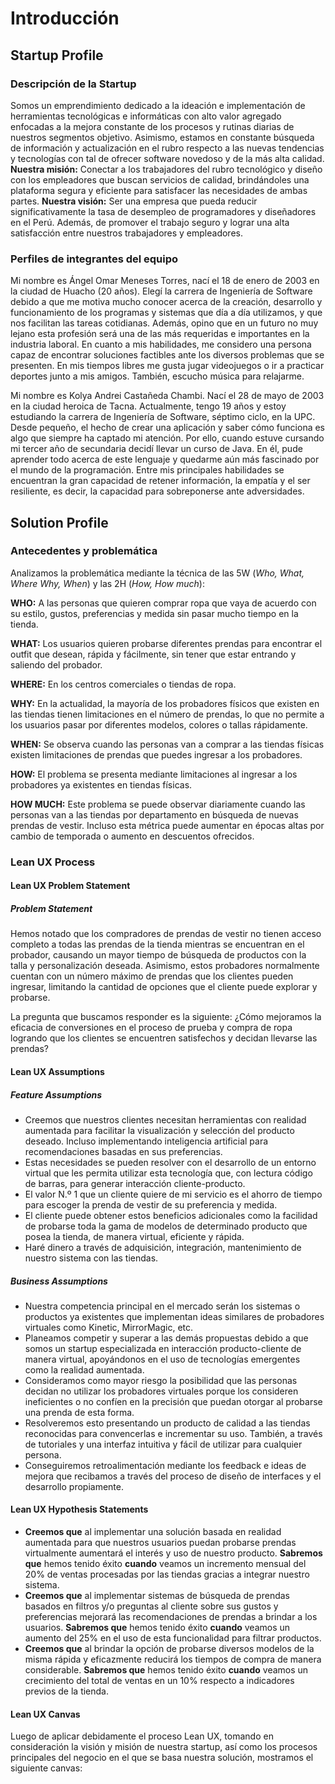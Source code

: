 # Introducción

## Startup Profile

### Descripción de la Startup

Somos un emprendimiento dedicado a la ideación e implementación de herramientas tecnológicas e informáticas con alto valor agregado enfocadas a la mejora constante de los procesos y rutinas diarias de nuestros segmentos objetivo. Asimismo, estamos en constante búsqueda de información y actualización en el rubro respecto a las nuevas tendencias y tecnologías con tal de ofrecer software novedoso y de la más alta calidad.
**Nuestra misión:** Conectar a los trabajadores del rubro tecnológico y diseño con los empleadores que buscan servicios de calidad, brindándoles una plataforma segura y eficiente para satisfacer las necesidades de ambas partes.
**Nuestra visión:** Ser una empresa que pueda reducir significativamente la tasa de desempleo de programadores y diseñadores en el Perú. Además, de promover el trabajo seguro y lograr una alta satisfacción entre nuestros trabajadores y empleadores.

### Perfiles de integrantes del equipo

Mi nombre es Ángel Omar Meneses Torres, nací el 18 de enero de 2003 en la ciudad de Huacho (20 años). Elegí la carrera de Ingeniería de Software debido a que me motiva mucho conocer acerca de la creación, desarrollo y funcionamiento de los programas y sistemas que día a día utilizamos, y que nos facilitan las tareas cotidianas. Además, opino que en un futuro no muy lejano esta profesión será una de las más requeridas e importantes en la industria laboral. En cuanto a mis habilidades, me considero una persona capaz de encontrar soluciones factibles ante los diversos problemas que se presenten. En mis tiempos libres me gusta jugar videojuegos o ir a practicar deportes junto a mis amigos. También, escucho música para relajarme.

Mi nombre es Kolya Andrei Castañeda Chambi. Nací el 28 de mayo de 2003 en la ciudad heroica de Tacna. Actualmente, tengo 19 años y estoy estudiando la carrera de Ingeniería de Software, séptimo ciclo, en la UPC.  Desde pequeño, el hecho de crear una aplicación y saber cómo funciona es algo que siempre ha captado mi atención. Por ello, cuando estuve cursando mi tercer año de secundaria decidí llevar un curso de Java. En él, pude aprender todo acerca de este lenguaje y quedarme aún más fascinado por el mundo de la programación. Entre mis principales habilidades se encuentran la gran capacidad de retener información, la empatía y el ser resiliente, es decir, la capacidad para sobreponerse ante adversidades.

## Solution Profile

### Antecedentes y problemática

Analizamos la problemática mediante la técnica de las 5W (*Who, What, Where Why, When*) y las 2H (*How, How much*):

**WHO:** A las personas que quieren comprar ropa que vaya de acuerdo con su estilo, gustos, preferencias y medida sin pasar mucho tiempo en la tienda.

**WHAT:** Los usuarios quieren probarse diferentes prendas para encontrar el outfit que desean, rápida y fácilmente, sin tener que estar entrando y saliendo del probador.

**WHERE:** En los centros comerciales o tiendas de ropa.

**WHY:** En la actualidad, la mayoría de los probadores físicos que existen en las tiendas tienen limitaciones en el número de prendas, lo que no permite a los usuarios pasar por diferentes modelos, colores o tallas rápidamente.

**WHEN:** Se observa cuando las personas van a comprar a las tiendas físicas existen limitaciones de prendas que puedes ingresar a los probadores.

**HOW:** El problema se presenta mediante limitaciones al ingresar a los probadores ya existentes en tiendas físicas.

**HOW MUCH:** Este problema se puede observar diariamente cuando las personas van a las tiendas por departamento en búsqueda de nuevas prendas de vestir. Incluso esta métrica puede aumentar en épocas altas por cambio de temporada o aumento en descuentos ofrecidos.

### Lean UX Process

#### Lean UX Problem Statement

##### Problem Statement

Hemos notado que los compradores de prendas de vestir no tienen acceso completo a todas las prendas de la tienda mientras se encuentran en el probador, causando un mayor tiempo de búsqueda de productos con la talla y personalización deseada. Asimismo, estos probadores normalmente cuentan con un número máximo de prendas que los clientes pueden ingresar, limitando la cantidad de opciones que el cliente puede explorar y probarse.

La pregunta que buscamos responder es la siguiente: ¿Cómo mejoramos la eficacia de conversiones en el proceso de prueba y compra de ropa logrando que los clientes se encuentren satisfechos y decidan llevarse las prendas?

#### Lean UX Assumptions

##### Feature Assumptions

- Creemos que nuestros clientes necesitan herramientas con realidad aumentada para facilitar la visualización y selección del producto deseado. Incluso implementando inteligencia artificial para recomendaciones basadas en sus preferencias.
- Estas necesidades se pueden resolver con el desarrollo de un entorno virtual que les permita utilizar esta tecnología que, con lectura código de barras, para generar interacción cliente-producto.
- El valor N.º 1 que un cliente quiere de mi servicio es el ahorro de tiempo para escoger la prenda de vestir de su preferencia y medida.
- El cliente puede obtener estos beneficios adicionales como la facilidad de probarse toda la gama de modelos de determinado producto que posea la tienda, de manera virtual, eficiente y rápida.
- Haré dinero a través de adquisición, integración, mantenimiento de nuestro sistema con las tiendas.

##### Business Assumptions

- Nuestra competencia principal en el mercado serán los sistemas o productos ya existentes que implementan ideas similares de probadores virtuales como Kinetic, MirrorMagic, etc.
- Planeamos competir y superar a las demás propuestas debido a que somos un startup especializada en interacción producto-cliente de manera virtual, apoyándonos en el uso de tecnologías emergentes como la realidad aumentada.
- Consideramos como mayor riesgo la posibilidad que las personas decidan no utilizar los probadores virtuales porque los consideren ineficientes o no confíen en la precisión que puedan otorgar al probarse una prenda de esta forma.
- Resolveremos esto presentando un producto de calidad a las tiendas reconocidas para convencerlas e incrementar su uso. También, a través de tutoriales y una interfaz intuitiva y fácil de utilizar para cualquier persona.
- Conseguiremos retroalimentación mediante los feedback e ideas de mejora que recibamos a través del proceso de diseño de interfaces y el desarrollo propiamente.

#### Lean UX Hypothesis Statements

- **Creemos que** al implementar una solución basada en realidad aumentada para que nuestros usuarios puedan probarse prendas virtualmente aumentará el interés y uso de nuestro producto. **Sabremos que** hemos tenido éxito **cuando** veamos un incremento mensual del 20% de ventas procesadas por las tiendas gracias a integrar nuestro sistema.
- **Creemos que** al implementar sistemas de búsqueda de prendas basados en filtros y/o preguntas al cliente sobre sus gustos y preferencias mejorará las recomendaciones de prendas a brindar a los usuarios. **Sabremos que** hemos tenido éxito **cuando** veamos un aumento del 25% en el uso de esta funcionalidad para filtrar productos.
- **Creemos que** al brindar la opción de probarse diversos modelos de la misma rápida y eficazmente reducirá los tiempos de compra de manera considerable. **Sabremos que** hemos tenido éxito **cuando** veamos un crecimiento del total de ventas en un 10% respecto a indicadores previos de la tienda.

#### Lean UX Canvas

Luego de aplicar debidamente el proceso Lean UX, tomando en consideración la visión y misión de nuestra startup, así como los procesos principales del negocio en el que se basa nuestra solución, mostramos el siguiente canvas:
